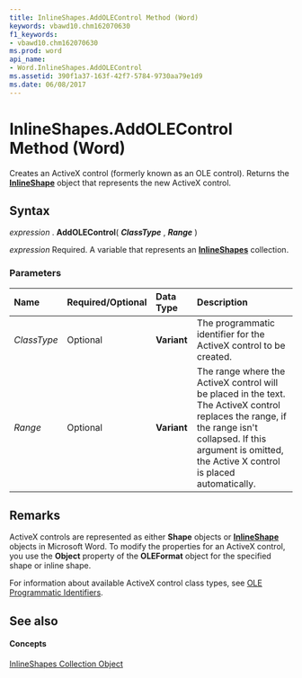 ```yaml
---
title: InlineShapes.AddOLEControl Method (Word)
keywords: vbawd10.chm162070630
f1_keywords:
- vbawd10.chm162070630
ms.prod: word
api_name:
- Word.InlineShapes.AddOLEControl
ms.assetid: 390f1a37-163f-42f7-5784-9730aa79e1d9
ms.date: 06/08/2017
---
```



# InlineShapes.AddOLEControl Method (Word)

Creates an ActiveX control (formerly known as an OLE control). Returns the **[InlineShape](inlineshape-object-word.md)** object that represents the new ActiveX control.


## Syntax

 _expression_ . **AddOLEControl**( **_ClassType_** , **_Range_** )

 _expression_ Required. A variable that represents an **[InlineShapes](inlineshapes-object-word.md)** collection.


### Parameters



|**Name**|**Required/Optional**|**Data Type**|**Description**|
|:-----|:-----|:-----|:-----|
| _ClassType_|Optional| **Variant**|The programmatic identifier for the ActiveX control to be created.|
| _Range_|Optional| **Variant**|The range where the ActiveX control will be placed in the text. The ActiveX control replaces the range, if the range isn't collapsed. If this argument is omitted, the Active X control is placed automatically.|

## Remarks

ActiveX controls are represented as either **Shape** objects or **[InlineShape](inlineshape-object-word.md)** objects in Microsoft Word. To modify the properties for an ActiveX control, you use the **Object** property of the **OLEFormat** object for the specified shape or inline shape.



For information about available ActiveX control class types, see [OLE Programmatic Identifiers](http://msdn.microsoft.com/library/b68618d9-81e6-d97f-f706-f80a30d0f082%28Office.15%29.aspx).


## See also


#### Concepts


[InlineShapes Collection Object](inlineshapes-object-word.md)

